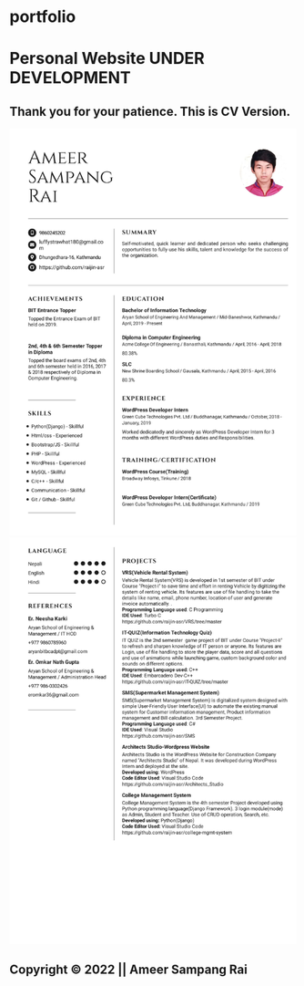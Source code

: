 # portfolio
<!DOCTYPE html>
<html>
<head>
  <link rel="stylesheet" href="https://cdn.jsdelivr.net/npm/bootstrap@4.0.0/dist/css/bootstrap.min.css" integrity="sha384-Gn5384xqQ1aoWXA+058RXPxPg6fy4IWvTNh0E263XmFcJlSAwiGgFAW/dAiS6JXm" crossorigin="anonymous">
</head>
<body>
<h1> Personal Website UNDER DEVELOPMENT</h1>
<h2>Thank you for your patience. This is CV Version. </h2>
<img src="ASR-1.jpg" class="img-fluid" alt="Raijin">
<img src="ASR-2.jpg" class="img-fluid" alt="Raijin">

<h2>Copyright &copy; 2022 || Ameer Sampang Rai</h2>
</body>
</html>

